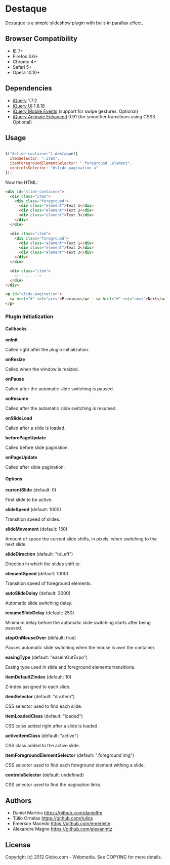 # Destaque

Destaque is a simple slideshow plugin with built-in parallax effect.

## Browser Compatibility

* IE 7+
* Firefox 3.6+
* Chrome 4+
* Safari 5+
* Opera 10.10+

## Dependencies

* [jQuery](http://jquery.com) 1.7.2
* [jQuery UI](http://jqueryui.com) 1.8.18
* [jQuery Mobile Events](https://github.com/jvduf/jquery-mobile-events)
  (support for swipe gestures. Optional)
* [jQuery Animate Enhanced](http://playground.benbarnett.net/jquery-animate-enhanced/)
  0.91 (for smoother transitions using CSS3. Optional)

## Usage

````javascript

$("#slide-container").destaque({
  itemSelector: ".item",
  itemForegroundElementSelector: ".foreground .element",
  controlsSelector: "#slide-pagination a"
});
````

Now the HTML:

````html
<div id="slide-container">
  <div class="item">
    <div class="foreground">
      <div class="element">Text 1</div>
      <div class="element">Text 2</div>
      <div class="element">Text 3</div>
    </div>
  </div>

  <div class="item">
    <div class="foreground">
      <div class="element">Text 1</div>
      <div class="element">Text 2</div>
      <div class="element">Text 3</div>
    </div>
  </div>

  <div class="item">
    <!-- ... -->
  </div>
</div>

<p id="slide-pagination">
  <a href="#" rel="prev">Previous</a> - <a href="#" rel="next">Next</a>
</p>
````

### Plugin Initialization

#### Callbacks

**onInit**

Called right after the plugin initialization.

**onResize**

Called when the window is resized.

**onPause**

Called after the automatic slide switching is paused.

**onResume**

Called after the automatic slide switching is resumed.

**onSlideLoad**

Called after a slide is loaded.

**beforePageUpdate**

Called before slide pagination.

**onPageUpdate**

Called after slide pagination.

#### Options

**currentSlide** (default: 0)

First slide to be active.

**slideSpeed** (default: 1000)

Transition speed of slides.

**slideMovement** (default: 150)

Amount of space the current slide shifts, in pixels, when switching to the
next slide.

**slideDirection** (default: "toLeft")

Direction in which the slides shift to.

**elementSpeed** (default: 1000)

Transition speed of foreground elements.

**autoSlideDelay** (default: 3000)

Automatic slide switching delay.

**resumeSlideDelay** (default: 250)

Minimum delay before the automatic slide switching starts after being paused.

**stopOnMouseOver** (default: true)

Pauses automatic slide switching when the mouse is over the container.

**easingType** (default: "easeInOutExpo")

Easing type used in slide and foreground elements transitions.

**itemDefaultZIndex** (default: 10)

Z-index assigned to each slide.

**itemSelector** (default: "div.item")

CSS selector used to find each slide.

**itemLoadedClass** (default: "loaded")

CSS calss added right after a slide is loaded.

**activeItemClass** (default: "active")

CSS class added to the active slide.

**itemForegroundElementSelector** (default: ".foreground img")

CSS selector used to find each foreground element withing a slide.

**controlsSelector** (default: undefined)

CSS selector used to find the pagination links.

## Authors

* Daniel Martins <https://github.com/danielfm>
* Túlio Ornelas <https://github.com/tulios>
* Emerson Macedo <https://github.com/emerleite>
* Alexandre Magno <https://github.com/alexanmtz>

## License

Copyright (c) 2012 Globo.com - Webmedia. See COPYING for more details.